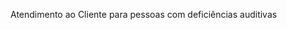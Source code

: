 <Token xmlns:xlink="http://www.w3.org/1999/xlink">Atendimento ao Cliente para pessoas com deficiências auditivas</Token>

<!--HONumber=May16_HO1-->


